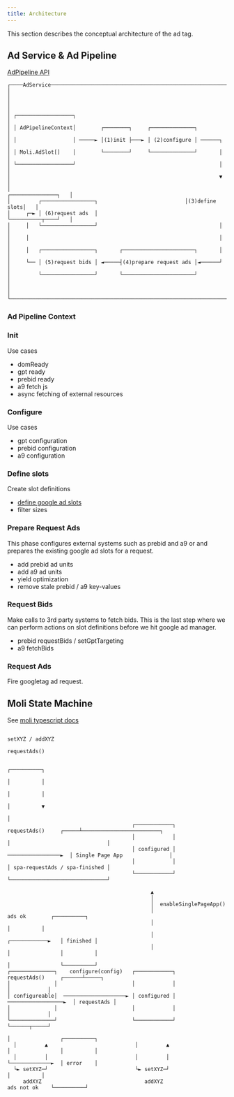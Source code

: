 ```yaml
---
title: Architecture
---
```


This section describes the conceptual architecture of the ad tag.

## Ad Service & Ad Pipeline

[AdPipeline API](api/classes/AdPipeline)


```
┌────AdService───────────────────────────────────────────────────────────────┐
│                                                                            │
│                                                                            │
│ ┌──────────────────┐                                                       │
│ │ AdPipelineContext│        ┌────────┐     ┌──────────────┐                │
│ │                  │ ─────► │(1)init ├───► │ (2)configure │ ──────┐        │
│ │ Moli.AdSlot[]    │        └────────┘     └──────────────┘       │        │
│ └──────────────────┘                                              │        │
│                                                                   ▼        │
│                                                        ┌───────────────┐   │
│         ┌─────────────────┐                            │(3)define slots│   │
│     ┌─► │ (6)request ads  │                            └──────────┬────┘   │
│     │   └─────────────────┘                                       │        │
│     │                                                             │        │
│     │   ┌─────────────────┐       ┌───────────────────────┐       │        │
│     └── │ (5)request bids │ ◄─────┤(4)prepare request ads │◄──────┘        │
│         └─────────────────┘       └───────────────────────┘                │
│                                                                            │
└────────────────────────────────────────────────────────────────────────────┘
```

### Ad Pipeline Context

### Init

Use cases

- domReady
- gpt ready
- prebid ready
- a9 fetch js
- async fetching of external resources

### Configure

Use cases

- gpt configuration
- prebid configuration
- a9 configuration


### Define slots

Create slot definitions

- [define google ad slots](https://developers.google.com/publisher-tag/reference#googletag.defineSlot)
- filter sizes

### Prepare Request Ads

This phase configures external systems such as prebid and a9 or and prepares
the existing google ad slots for a request.

- add prebid ad units
- add a9 ad units
- yield optimization
- remove stale prebid / a9 key-values

### Request Bids

Make calls to 3rd party systems to fetch bids.
This is the last step where we can perform actions on slot definitions before we hit google ad manager.

- prebid requestBids / setGptTargeting
- a9 fetchBids

### Request Ads

Fire googletag ad request.

## Moli State Machine

See [moli typescript docs](api/namespaces/Moli.state)

```
                                                                                  setXYZ / addXYZ
                                                                                  requestAds()

                                                                                  ┌──────────┐
                                                                                  │          │
                                                                                  │          │
                                                                                  │          ▼
                                                                                  │
                                        ┌────────────┐     requestAds()     ┌─────┴─────────────────────────┐
                                        │            │                      │                               │
                                        │ configured │  ─────────────────►  │ Single Page App               │
                                        │            │                      │ spa-requestAds / spa-finished │
                                        └────────────┘                      └───────────────────────────────┘

                                              ▲
                                              │
                                              │  enableSinglePageApp()
                                              │                                        ads ok        ┌──────────┐
                                              │                                                      │          │
                                              │                                     ┌────────────►   │ finished │
                                              │                                     │                │          │
                                                                                    │                └──────────┘
┌──────────────┐    configure(config)   ┌────────────┐      requestAds()     ┌──────┴─────┐
│              │                        │            │                       │            │
│ configureable│  ────────────────────► │ configured │  ──────────────────►  │ requestAds │
│              │                        │            │                       │            │
└──────────────┘                        └────────────┘                       └──────┬─────┘
                                                                                    │                ┌──────────┐
  │         ▲                            │         ▲                                │                │          │
  │         │                            │         │                                └─────────────►  │ error    │
  └► setXYZ─┘                            └► setXYZ─┘                                                 │          │
     addXYZ                                 addXYZ                                     ads not ok    └──────────┘

```
